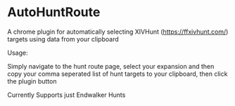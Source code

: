 # AutoHuntRoute


A chrome plugin for automatically selecting XIVHunt (https://ffxivhunt.com/) targets using data from your clipboard


Usage:

Simply navigate to the hunt route page, select your expansion and then copy your comma seperated list of hunt targets to your clipboard, then click the plugin button

Currently Supports just Endwalker Hunts